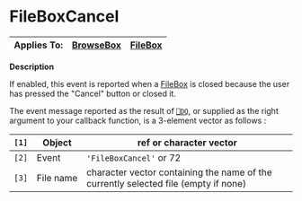 




<h1 class="heading"><span class="name">FileBoxCancel</span></h1>

| Applies To: | [BrowseBox](../a-z/browsebox.md) | [FileBox](../a-z/filebox.md) |
| --- | --- | ---  |


**Description**


If enabled, this event is reported when a [FileBox](../a-z/filebox.md) is closed because the user has pressed the "Cancel" button or closed it.


The event message reported as the result of [`⎕DQ`](../../Language/System%20Functions/dq.htm), or supplied as the right argument to your callback function, is a 3-element vector as follows :


| `[1]` | Object | ref or character vector |
| --- | --- | ---  |
| `[2]` | Event | `'FileBoxCancel'` or 72 |
| `[3]` | File name | character vector containing the name of the currently selected file (empty if none) |



